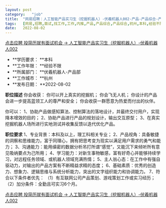 ```yaml
---
layout:	post
category:	"job"
title:	"网易招聘：人工智能产品实习生（挖掘机器人）-伏羲机器人002-产品-产品综合-产品综合-杭州本科经验不限"
tags:	[网易,招聘,面试,找工作,工作,内推,产品,产品综合,产品综合,杭州,本科,经验不限]
date:	2022-08-02
---
```


[点击应聘 投简历就有面试机会 -> 人工智能产品实习生（挖掘机器人）-伏羲机器人002](http://mobile.bole.netease.com/bole/boleDetail?id=42007&employeeId=346f03c3cda5f04c&key=all)



- **学历要求： **本科
- **工作年限： **经验不限
- **所属部门： **伏羲机器人-产品部
- **工作城市： **杭州
- **发布日期： **2022-08-02



**职位描述**
你会收获：
你可以开上真实的挖掘机；
你会飞无人机；
你设计的产品会进一步提高蓝领工人的尊严和安全；
你会收获一群愿意为热爱而付出的伙伴。

你可以：
1、协助产品做感知算法、控制算法的落地设计，并最终交付用户，实现降本增效的目的；
2、协助产品进行产品的规划设计，输出交互原型；
3、在真实挖掘机器人场所进行实地测试并收集反馈以迭代优化产品。





**职位要求**
1、专业背景：本科及以上，理工科相关专业；
2、产品视角：具备敏捷的洞察和思维能力，富于同理心，拥有把思考变为现实以满足用户需求的勇气和能力；
3、沟通能力：能用缜密的数据分析吊打所谓“感觉”，又能沉下来倾听所有意见吸纳要点为己所用；
4、学习能力：对新生事物敏感，富有好奇心并能够持续学习，对远程任务领域、或机器人领域充满热情；
5、主人翁心态：在工作中有强自驱动力，对输出的产品方案有不断精益求精的态度；
6、基础素质：优秀的创造力、想象力、逻辑思维与系统分析能力，突出的文字组织能力和协调能力。
7、符合以下条件者优先：
（1）有互联网公司产品策划、游戏策划工作或实习经历；
（2）加分条件：全勤且可实习6个月。



[点击应聘 投简历就有面试机会 -> 人工智能产品实习生（挖掘机器人）-伏羲机器人002](http://mobile.bole.netease.com/bole/boleDetail?id=42007&employeeId=346f03c3cda5f04c&key=all)